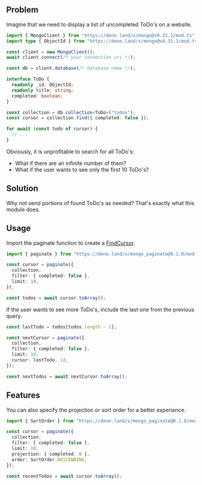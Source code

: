 ## Problem

Imagine that we need to display a list of uncompleted ToDo's on a website.

```ts
import { MongoClient } from "https://deno.land/x/mongo@v0.31.1/mod.ts";
import type { ObjectId } from "https://deno.land/x/mongo@v0.31.1/mod.ts";

const client = new MongoClient();
await client.connect(/* your connection uri */);

const db = client.database(/* database name */);

interface ToDo {
  readonly _id: ObjectId;
  readonly title: string;
  completed: boolean;
}

const collection = db.collection<ToDo>("todos");
const cursor = collection.find({ completed: false });

for await (const todo of cursor) {
  // ...
}
```

Obviously, it is unprofitable to search for all ToDo's:

- What if there are an infinite number of them?
- What if the user wants to see only the first 10 ToDo's?

## Solution

Why not send portions of found ToDo's as needed? That's exactly what this module
does.

## Usage

Import the paginate function to create a
[FindCursor](https://deno.land/x/mongo@v0.31.1/src/collection/commands/find.ts?source#L13).

```ts
import { paginate } from "https://deno.land/x/mongo_paginate@0.1.0/mod.ts";

const cursor = paginate({
  collection,
  filter: { completed: false },
  limit: 10,
});

const todos = await cursor.toArray();
```

If the user wants to see more ToDo's, include the last one from the previous
query.

```ts
const lastTodo = todos[todos.length - 1];

const nextCursor = paginate({
  collection,
  filter: { completed: false },
  limit: 10,
  cursor: lastTodo._id,
});

const nextTodos = await nextCursor.toArray();
```

## Features

You can also specify the projection or sort order for a better experience.

```ts
import { SortOrder } from "https://deno.land/x/mongo_paginate@0.1.0/mod.ts";

const cursor = paginate({
  collection,
  filter: { completed: false },
  limit: 10,
  projection: { completed: 0 },
  order: SortOrder.DESCENDING,
});

const recentTodos = await cursor.toArray();
```
